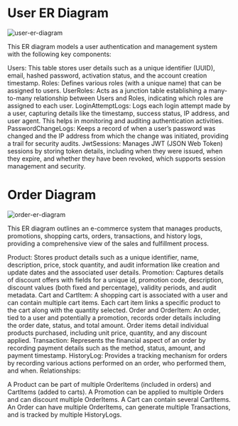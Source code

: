 # User ER Diagram

![user-er-diagram](https://github.com/user-attachments/assets/8f605610-8829-4220-a347-8017df1963a0)


This ER diagram models a user authentication and management system with the following key components:

Users: This table stores user details such as a unique identifier (UUID), email, hashed password, activation status, and the account creation timestamp.
Roles: Defines various roles (with a unique name) that can be assigned to users.
UserRoles: Acts as a junction table establishing a many-to-many relationship between Users and Roles, indicating which roles are assigned to each user.
LoginAttemptLogs: Logs each login attempt made by a user, capturing details like the timestamp, success status, IP address, and user agent. This helps in monitoring and auditing authentication activities.
PasswordChangeLogs: Keeps a record of when a user’s password was changed and the IP address from which the change was initiated, providing a trail for security audits.
JwtSessions: Manages JWT (JSON Web Token) sessions by storing token details, including when they were issued, when they expire, and whether they have been revoked, which supports session management and security.

# Order Diagram
![order-er-diagram](https://github.com/user-attachments/assets/be5eb4eb-4ec5-45bc-b7cc-cfabc3d2da9a)

This ER diagram outlines an e-commerce system that manages products, promotions, shopping carts, orders, transactions, and history logs, providing a comprehensive view of the sales and fulfillment process.

Product: Stores product details such as a unique identifier, name, description, price, stock quantity, and audit information like creation and update dates and the associated user details.
Promotion: Captures details of discount offers with fields for a unique id, promotion code, description, discount values (both fixed and percentage), validity periods, and audit metadata.
Cart and CartItem: A shopping cart is associated with a user and can contain multiple cart items. Each cart item links a specific product to the cart along with the quantity selected.
Order and OrderItem: An order, tied to a user and potentially a promotion, records order details including the order date, status, and total amount. Order items detail individual products purchased, including unit price, quantity, and any discount applied.
Transaction: Represents the financial aspect of an order by recording payment details such as the method, status, amount, and payment timestamp.
HistoryLog: Provides a tracking mechanism for orders by recording various actions performed on an order, who performed them, and when.
Relationships:

A Product can be part of multiple OrderItems (included in orders) and CartItems (added to carts).
A Promotion can be applied to multiple Orders and can discount multiple OrderItems.
A Cart can contain several CartItems.
An Order can have multiple OrderItems, can generate multiple Transactions, and is tracked by multiple HistoryLogs.
